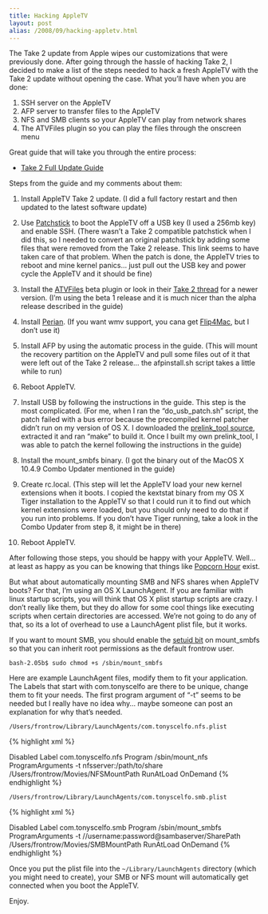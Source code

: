 ```yaml
---
title: Hacking AppleTV
layout: post
alias: /2008/09/hacking-appletv.html
---
```


The Take 2 update from Apple wipes our customizations that were previously done.  After going through the hassle of hacking Take 2, I decided to make a list of the steps needed to hack a fresh AppleTV with the Take 2 update without opening the case.  What you’ll have when you are done:

1. SSH server on the AppleTV
2. AFP server to transfer files to the AppleTV
3. NFS and SMB clients so your AppleTV can play from network shares
4. The ATVFiles plugin so you can play the files through the onscreen menu

Great guide that will take you through the entire process:

* [Take 2 Full Update Guide](http://wiki.awkwardtv.org/wiki/Take_2_Full_Update)

Steps from the guide and my comments about them:

1. Install AppleTV Take 2 update. (I did a full factory restart and then updated to the latest software update)

2. Use [Patchstick](http://wiki.awkwardtv.org/wiki/Take2patch) to boot the AppleTV off a USB key (I used a 256mb key) and enable SSH. (There wasn’t a Take 2 compatible patchstick when I did this, so I needed to convert an original patchstick by adding some files that were removed from the Take 2 release. This link seems to have taken care of that problem. When the patch is done, the AppleTV tries to reboot and mine kernel panics… just pull out the USB key and power cycle the AppleTV and it should be fine)

3. Install the [ATVFiles](http://ericiii.net/sa/appletv/ATVFiles-1.0.take2b1.run) beta plugin or look in their [Take 2 thread](http://forum.awkwardtv.org/viewtopic.php?f=18&t=1175&sid=d60286cbf432310ca421bcd4db550520) for a newer version. (I’m using the beta 1 release and it is much nicer than the alpha release described in the guide)

4. Install [Perian](http://perian.org/). (If you want wmv support, you cana get [Flip4Mac](http://www.flip4mac.com/), but I don’t use it)

5. Install AFP by using the automatic process in the guide. (This will mount the recovery partition on the AppleTV and pull some files out of it that were left out of the Take 2 release… the afpinstall.sh script takes a little while to run)

6. Reboot AppleTV.

7. Install USB by following the instructions in the guide. This step is the most complicated. (For me, when I ran the “do_usb_patch.sh” script, the patch failed with a bus error because the precompiled kernel patcher didn’t run on my version of OS X. I downloaded the [prelink_tool source](http://www.paulbart.net/AppleTV/prelink_tool.070330a.tgz), extracted it and ran “make” to build it. Once I built my own prelink_tool, I was able to patch the kernel following the instructions in the guide)

8. Install the mount_smbfs binary. (I got the binary out of the MacOS X 10.4.9 Combo Updater mentioned in the guide)

9. Create rc.local. (This step will let the AppleTV load your new kernel extensions when it boots. I copied the kextstat binary from my OS X Tiger installation to the AppleTV so that I could run it to find out which kernel extensions were loaded, but you should only need to do that if you run into problems.  If you don’t have Tiger running, take a look in the Combo Updater from step 8, it might be in there)

10. Reboot AppleTV.

After following those steps, you should be happy with your AppleTV. Well… at least as happy as you can be knowing that things like [Popcorn Hour](http://www.popcornhour.com/) exist.

But what about automatically mounting SMB and NFS shares when AppleTV boots? For that, I’m using an OS X LaunchAgent. If you are familiar with linux startup scripts, you will think that OS X plist startup scripts are crazy. I don’t really like them, but they do allow for some cool things like executing scripts when certain directories are accessed. We’re not going to do any of that, so its a lot of overhead to use a LaunchAgent plist file, but it works.

If you want to mount SMB, you should enable the [setuid bit](http://en.wikipedia.org/wiki/Setuid) on mount_smbfs so that you can inherit root permissions as the default frontrow user.

`bash-2.05b$ sudo chmod +s /sbin/mount_smbfs`

Here are example LaunchAgent files, modify them to fit your application. The Labels that start with com.tonyscelfo are there to be unique, change them to fit your needs. The first program argument of “-t” seems to be needed but I really have no idea why… maybe someone can post an explanation for why that’s needed.

`/Users/frontrow/Library/LaunchAgents/com.tonyscelfo.nfs.plist`

{% highlight xml %}
<?xml version=”1.0″ encoding=”UTF-8″?>
<!DOCTYPE plist PUBLIC “-//Apple Computer//DTD PLIST 1.0//EN” “http://www.apple.com/DTDs/PropertyList-1.0.dtd”>
<plist version=”1.0″>
<dict>
        <key>Disabled</key>
        <false/>
        <key>Label</key>
        <string>com.tonyscelfo.nfs</string>
        <key>Program</key>
        <string>/sbin/mount_nfs</string>
        <key>ProgramArguments</key>
        <array>
                <string>-t</string>
                <string>nfsserver:/path/to/share</string>
                <string>/Users/frontrow/Movies/NFSMountPath</string>
        </array>
        <key>RunAtLoad</key>
        <true/>
        <key>OnDemand</key>
        <false/>
</dict>
</plist>
{% endhighlight %}

`/Users/frontrow/Library/LaunchAgents/com.tonyscelfo.smb.plist`

{% highlight xml %}
<?xml version=”1.0″ encoding=”UTF-8″?>
<!DOCTYPE plist PUBLIC “-//Apple Computer//DTD PLIST 1.0//EN” “http://www.apple.com/DTDs/PropertyList-1.0.dtd”>
<plist version=”1.0″>
<dict>
        <key>Disabled</key>
        <false/>
        <key>Label</key>
        <string>com.tonyscelfo.smb</string>
        <key>Program</key>
        <string>/sbin/mount_smbfs</string>
        <key>ProgramArguments</key>
        <array>
                <string>-t</string>
                <string>//username:password@sambaserver/SharePath</string>
                <string>/Users/frontrow/Movies/SMBMountPath</string>
        </array>
        <key>RunAtLoad</key>
        <true/>
        <key>OnDemand</key>
        <false/>
</dict>
</plist>
{% endhighlight %}

Once you put the plist file into the `~/Library/LaunchAgents` directory (which you might need to create), your SMB or NFS mount will automatically get connected when you boot the AppleTV.

Enjoy.
